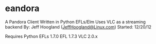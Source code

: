 eandora
=======

A Pandora Client Written in Python EFLs/Elm
Uses VLC as a streaming backend
By: Jeff Hoogland (JeffHoogland@Linux.com)
Started: 12/20/12

Requires Python EFLs 1.7.0
EFL 1.7.3
VLC 2.0.x
